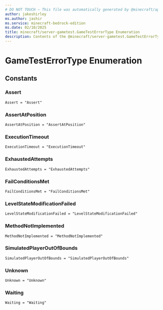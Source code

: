 ```yaml
---
# DO NOT TOUCH — This file was automatically generated by @minecraft/api-docs-generator, to report problems file an issue at https://github.com/Mojang/minecraft-scripting-libraries
author: jakeshirley
ms.author: jashir
ms.service: minecraft-bedrock-edition
ms.date: 02/10/2025
title: minecraft/server-gametest.GameTestErrorType Enumeration
description: Contents of the @minecraft/server-gametest.GameTestErrorType enumeration.
---
```

# GameTestErrorType Enumeration

## Constants
### **Assert**
`Assert = "Assert"`
### **AssertAtPosition**
`AssertAtPosition = "AssertAtPosition"`
### **ExecutionTimeout**
`ExecutionTimeout = "ExecutionTimeout"`
### **ExhaustedAttempts**
`ExhaustedAttempts = "ExhaustedAttempts"`
### **FailConditionsMet**
`FailConditionsMet = "FailConditionsMet"`
### **LevelStateModificationFailed**
`LevelStateModificationFailed = "LevelStateModificationFailed"`
### **MethodNotImplemented**
`MethodNotImplemented = "MethodNotImplemented"`
### **SimulatedPlayerOutOfBounds**
`SimulatedPlayerOutOfBounds = "SimulatedPlayerOutOfBounds"`
### **Unknown**
`Unknown = "Unknown"`
### **Waiting**
`Waiting = "Waiting"`
